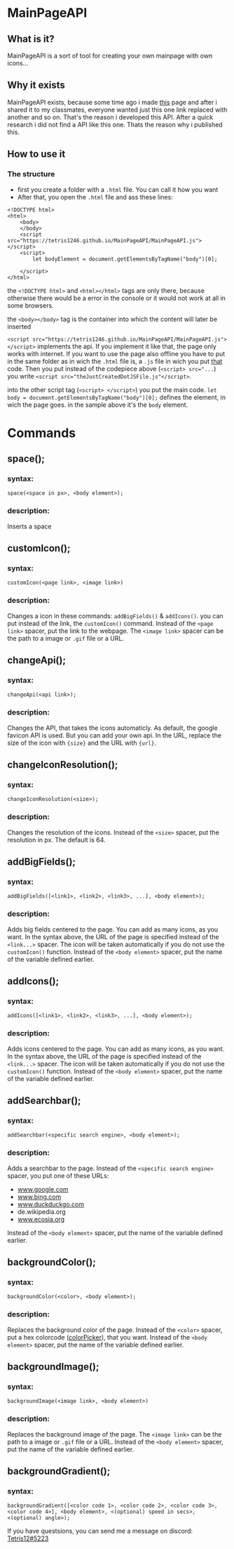 # MainPageAPI
## What is it?
MainPageAPI is a sort of tool for creating your own mainpage with own icons...
## Why it exists
MainPageAPI exists, because some time ago i made [this](https://tetris1246.github.io/) page and after i shared it to my classmates, everyone wanted just this one link replaced with another and so on. That's the reason i developed this API.
After a quick research i did not find a API like this one. Thats the reason why i published this. 
## How to use it
### The structure
- first you create a folder with a `.html` file. You can call it how you want
- After that, you open the `.html` file and ass these lines:
```
<!DOCTYPE html>
<html>
    <body>
    </body>
    <script src="https://tetris1246.github.io/MainPageAPI/MainPageAPI.js"></script>
    <script>
        let bodyElement = document.getElementsByTagName("body")[0];

    </script>
</html>
```
the `<!DOCTYPE html>` and `<html></html>` tags are only there, because otherwise there would be a error in the console or it would not work at all in some browsers.

the `<body></body>` tag is the container into which the content will later be inserted

`<script src="https://tetris1246.github.io/MainPageAPI/MainPageAPI.js"></script>` implements the api. If you implement it like that, the page only works with internet. If you want to use the page also offline you have to put in the same folder as in wich the `.html` file is, a `.js` file in wich you put [that](../main/MainPageAPI.js) code. Then you put instead of the codepiece above (`<script> src="...`) you write `<script src="theJustCreatedDotJSFile.js"</script>`.

into the other script tag (`<script> </script>`) you put the main code. `let body = document.getElementsByTagName("body")[0];` defines the element, in wich the page goes. in the sample above it's the `body` element.

# Commands
## space();
### syntax:
`space(<space in px>, <body element>);`
### description:
Inserts a space


## customIcon();
### syntax:
`customIcon(<page link>, <image link>)`
### description:
Changes a icon in these commands: `addBigFields()` & `addIcons()`. you can put instead of the link, the `customIcon()` command. Instead of the `<page link>` spacer, put the link to the webpage. The `<image link>` spacer can be the path to a image or `.gif` file or a URL.


##  changeApi();
### syntax:
`changeApi(<api link>);`
### description:
Changes the API, that takes the icons automaticly. As default, the google favicon API is used. But you can add your own api. In the URL, replace the size of the icon with `{size}` and the URL with `{url}`.


## changeIconResolution();
### syntax:
`changeIconResolution(<size>);`
### description:
Changes the resolution of the icons. Instead of the `<size>` spacer, put the resolution in px. The default is 64.


## addBigFields();
### syntax:
`addBigFields([<link1>, <link2>, <link3>, ...], <body element>);`
### description:
Adds big fields centered to the page. You can add as many icons, as you want. In the syntax above, the URL of the page is specified instead of the `<link...>` spacer. The icon will be taken automatically if you do not use the `customIcon()` function. Instead of the `<body element>` spacer, put the name of the variable defined earlier.


## addIcons();
### syntax:
`addIcons([<link1>, <link2>, <link3>, ...], <body element>);`
### description:
Adds icons centered to the page. You can add as many icons, as you want. In the syntax above, the URL of the page is specified instead of the `<link...>` spacer. The icon will be taken automatically if you do not use the `customIcon()` function. Instead of the `<body element>` spacer, put the name of the variable defined earlier.


## addSearchbar();
### syntax:
`addSearchbar(<specific search engine>, <body element>);`
### description:
Adds a searchbar to the page. Instead of the `<specific search engine>` spacer, you put one of these URLs:
-  www.google.com
-  www.bing.com
-  www.duckduckgo.com
-  de.wikipedia.org
-  www.ecosia.org 

Instead of the `<body element>` spacer, put the name of the variable defined earlier.


## backgroundColor();
### syntax:
`backgroundColor(<color>, <body element>);`
### description:
Replaces the background color of the page. Instead of the `<color>` spacer, put a hex colorcode ([colorPicker](https://tetris1246.github.io/colorPicker/)), that you want. Instead of the `<body element>` spacer, put the name of the variable defined earlier.


## backgroundImage();
### syntax:
`backgroundImage(<image link>, <body element>)`
### description:
Replaces the background image of the page. The `<image link>` can be the path to a image or `.gif` file or a URL. Instead of the `<body element>` spacer, put the name of the variable defined earlier.


## backgroundGradient();
### syntax:
`backgroundGradient([<color code 1>, <color code 2>, <color code 3>, <color code 4>], <body element>, <(optional) speed in secs>, <(optional) angle>);`

If you have questsions, you can send me a message on discord: [Tetris12#5223](https://discordapp.com/users/487130226158075915/)

